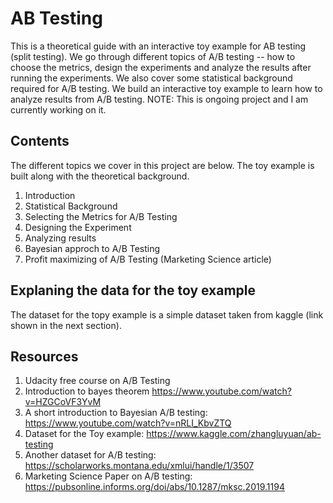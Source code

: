 # AB Testing
This is a theoretical guide with an interactive toy example for AB testing (split testing). We go through different topics of A/B testing -- how to choose the metrics, design the experiments and analyze the results after running the experiments. We also cover some statistical background required for A/B testing. We build an interactive toy example to learn how to analyze results from A/B testing.
NOTE: This is ongoing project and I am currently working on it.

## Contents
The different topics we cover in this project are below. The toy example is built along with the theoretical background.
1. Introduction
2. Statistical Background
3. Selecting the Metrics for A/B Testing
4. Designing the Experiment
5. Analyzing results
6. Bayesian approch to A/B Testing
7. Profit maximizing of A/B Testing (Marketing Science article)

## Explaning the data for the toy example
The dataset for the topy example is a simple dataset taken from kaggle (link shown in the next section). 

## Resources
1. Udacity free course on A/B Testing
2. Introduction to bayes theorem https://www.youtube.com/watch?v=HZGCoVF3YvM
3. A short introduction to Bayesian A/B testing: https://www.youtube.com/watch?v=nRLI_KbvZTQ
4. Dataset for the Toy example: https://www.kaggle.com/zhangluyuan/ab-testing
5. Another dataset for A/B testing: https://scholarworks.montana.edu/xmlui/handle/1/3507
6. Marketing Science Paper on A/B testing: https://pubsonline.informs.org/doi/abs/10.1287/mksc.2019.1194
